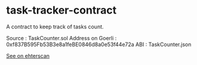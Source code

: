# task-tracker-contract

A contract to keep track of tasks count.

Source : TaskCounter.sol
Address on Goerli : 0xf837B595Fb53B3e8a1feBE0846d8a0e53f44e72a
ABI : TaskCounter.json

[See on ehterscan](https://goerli.etherscan.io/address/0xf837B595Fb53B3e8a1feBE0846d8a0e53f44e72a#code)
